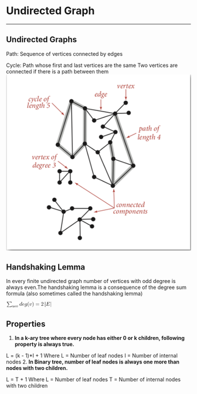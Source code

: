 # Undirected Graph

---

## Undirected Graphs

Path: Sequence of vertices connected by edges

Cycle: Path whose first and last vertices are the same
Two vertices are connected if there is a path between them
![image](media/Undirected-Graph-image1.png)

## Handshaking Lemma

In every finite undirected graph number of vertices with odd degree is always even.The handshaking lemma is a consequence of the degree sum formula (also sometimes called the handshaking lemma)

![image](media/Undirected-Graph-image2.png)

## Properties

1. **In a k-ary tree where every node has either 0 or k children, following property is always true.**

L = (k - 1)*I + 1
Where L = Number of leaf nodes
I = Number of internal nodes
2. **In Binary tree, number of leaf nodes is always one more than nodes with two children.**

L = T + 1
Where L = Number of leaf nodes
T = Number of internal nodes with two children
